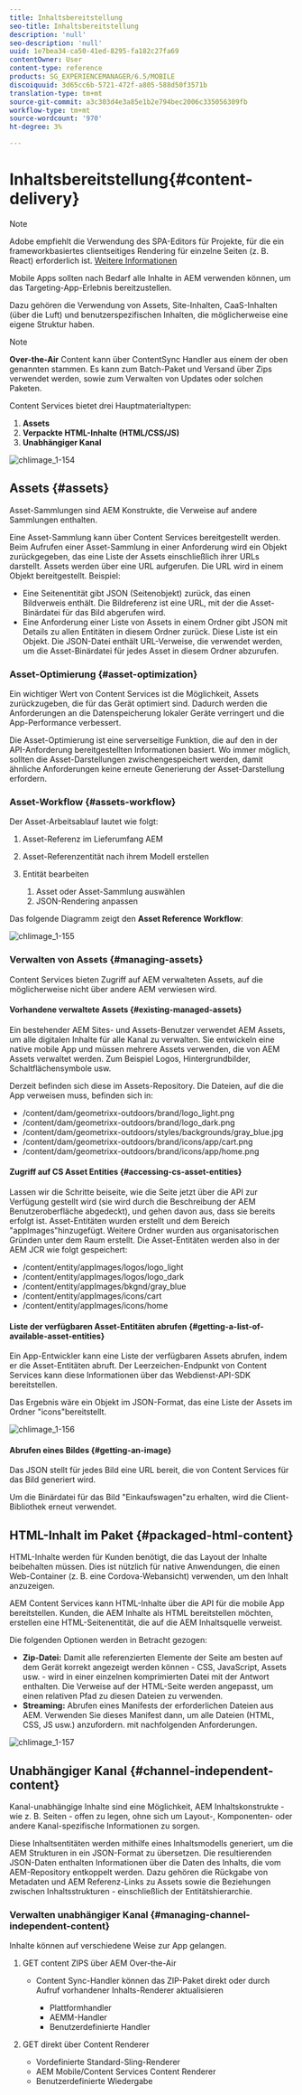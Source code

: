 ```yaml
---
title: Inhaltsbereitstellung
seo-title: Inhaltsbereitstellung
description: 'null'
seo-description: 'null'
uuid: 1e7bea34-ca50-41ed-8295-fa182c27fa69
contentOwner: User
content-type: reference
products: SG_EXPERIENCEMANAGER/6.5/MOBILE
discoiquuid: 3d65cc6b-5721-472f-a805-588d50f3571b
translation-type: tm+mt
source-git-commit: a3c303d4e3a85e1b2e794bec2006c335056309fb
workflow-type: tm+mt
source-wordcount: '970'
ht-degree: 3%

---
```



# Inhaltsbereitstellung{#content-delivery}

>[!NOTE]
>
>Adobe empfiehlt die Verwendung des SPA-Editors für Projekte, für die ein frameworkbasiertes clientseitiges Rendering für einzelne Seiten (z. B. React) erforderlich ist. [Weitere Informationen](/help/sites-developing/spa-overview.md)

Mobile Apps sollten nach Bedarf alle Inhalte in AEM verwenden können, um das Targeting-App-Erlebnis bereitzustellen.

Dazu gehören die Verwendung von Assets, Site-Inhalten, CaaS-Inhalten (über die Luft) und benutzerspezifischen Inhalten, die möglicherweise eine eigene Struktur haben.

>[!NOTE]
>
>**Over-the-Air** Content kann über ContentSync Handler aus einem der oben genannten stammen. Es kann zum Batch-Paket und Versand über Zips verwendet werden, sowie zum Verwalten von Updates oder solchen Paketen.

Content Services bietet drei Hauptmaterialtypen:

1. **Assets**
1. **Verpackte HTML-Inhalte (HTML/CSS/JS)**
1. **Unabhängiger Kanal**

![chlimage_1-154](assets/chlimage_1-154.png)

## Assets {#assets}

Asset-Sammlungen sind AEM Konstrukte, die Verweise auf andere Sammlungen enthalten.

Eine Asset-Sammlung kann über Content Services bereitgestellt werden. Beim Aufrufen einer Asset-Sammlung in einer Anforderung wird ein Objekt zurückgegeben, das eine Liste der Assets einschließlich ihrer URLs darstellt. Assets werden über eine URL aufgerufen. Die URL wird in einem Objekt bereitgestellt. Beispiel:

* Eine Seitenentität gibt JSON (Seitenobjekt) zurück, das einen Bildverweis enthält. Die Bildreferenz ist eine URL, mit der die Asset-Binärdatei für das Bild abgerufen wird.
* Eine Anforderung einer Liste von Assets in einem Ordner gibt JSON mit Details zu allen Entitäten in diesem Ordner zurück. Diese Liste ist ein Objekt. Die JSON-Datei enthält URL-Verweise, die verwendet werden, um die Asset-Binärdatei für jedes Asset in diesem Ordner abzurufen.

### Asset-Optimierung {#asset-optimization}

Ein wichtiger Wert von Content Services ist die Möglichkeit, Assets zurückzugeben, die für das Gerät optimiert sind. Dadurch werden die Anforderungen an die Datenspeicherung lokaler Geräte verringert und die App-Performance verbessert.

Die Asset-Optimierung ist eine serverseitige Funktion, die auf den in der API-Anforderung bereitgestellten Informationen basiert. Wo immer möglich, sollten die Asset-Darstellungen zwischengespeichert werden, damit ähnliche Anforderungen keine erneute Generierung der Asset-Darstellung erfordern.

### Asset-Workflow {#assets-workflow}

Der Asset-Arbeitsablauf lautet wie folgt:

1. Asset-Referenz im Lieferumfang AEM
1. Asset-Referenzentität nach ihrem Modell erstellen
1. Entität bearbeiten

   1. Asset oder Asset-Sammlung auswählen
   1. JSON-Rendering anpassen

Das folgende Diagramm zeigt den **Asset Reference Workflow**:

![chlimage_1-155](assets/chlimage_1-155.png)

### Verwalten von Assets {#managing-assets}

Content Services bieten Zugriff auf AEM verwalteten Assets, auf die möglicherweise nicht über andere AEM verwiesen wird.

#### Vorhandene verwaltete Assets {#existing-managed-assets}

Ein bestehender AEM Sites- und Assets-Benutzer verwendet AEM Assets, um alle digitalen Inhalte für alle Kanal zu verwalten. Sie entwickeln eine native mobile App und müssen mehrere Assets verwenden, die von AEM Assets verwaltet werden. Zum Beispiel Logos, Hintergrundbilder, Schaltflächensymbole usw.

Derzeit befinden sich diese im Assets-Repository. Die Dateien, auf die die App verweisen muss, befinden sich in:

* /content/dam/geometrixx-outdoors/brand/logo_light.png
* /content/dam/geometrixx-outdoors/brand/logo_dark.png
* /content/dam/geometrixx-outdoors/styles/backgrounds/gray_blue.jpg
* /content/dam/geometrixx-outdoors/brand/icons/app/cart.png
* /content/dam/geometrixx-outdoors/brand/icons/app/home.png

#### Zugriff auf CS Asset Entities {#accessing-cs-asset-entities}

Lassen wir die Schritte beiseite, wie die Seite jetzt über die API zur Verfügung gestellt wird (sie wird durch die Beschreibung der AEM Benutzeroberfläche abgedeckt), und gehen davon aus, dass sie bereits erfolgt ist. Asset-Entitäten wurden erstellt und dem Bereich &quot;appImages&quot;hinzugefügt. Weitere Ordner wurden aus organisatorischen Gründen unter dem Raum erstellt. Die Asset-Entitäten werden also in der AEM JCR wie folgt gespeichert:

* /content/entity/appImages/logos/logo_light
* /content/entity/appImages/logos/logo_dark
* /content/entity/appImages/bkgnd/gray_blue
* /content/entity/appImages/icons/cart
* /content/entity/appImages/icons/home

#### Liste der verfügbaren Asset-Entitäten abrufen {#getting-a-list-of-available-asset-entities}

Ein App-Entwickler kann eine Liste der verfügbaren Assets abrufen, indem er die Asset-Entitäten abruft. Der Leerzeichen-Endpunkt von Content Services kann diese Informationen über das Webdienst-API-SDK bereitstellen.

Das Ergebnis wäre ein Objekt im JSON-Format, das eine Liste der Assets im Ordner &quot;icons&quot;bereitstellt.

![chlimage_1-156](assets/chlimage_1-156.png)

#### Abrufen eines Bildes {#getting-an-image}

Das JSON stellt für jedes Bild eine URL bereit, die von Content Services für das Bild generiert wird.

Um die Binärdatei für das Bild &quot;Einkaufswagen&quot;zu erhalten, wird die Client-Bibliothek erneut verwendet.

## HTML-Inhalt im Paket {#packaged-html-content}

HTML-Inhalte werden für Kunden benötigt, die das Layout der Inhalte beibehalten müssen. Dies ist nützlich für native Anwendungen, die einen Web-Container (z. B. eine Cordova-Webansicht) verwenden, um den Inhalt anzuzeigen.

AEM Content Services kann HTML-Inhalte über die API für die mobile App bereitstellen. Kunden, die AEM Inhalte als HTML bereitstellen möchten, erstellen eine HTML-Seitenentität, die auf die AEM Inhaltsquelle verweist.

Die folgenden Optionen werden in Betracht gezogen:

* **Zip-Datei:** Damit alle referenzierten Elemente der Seite am besten auf dem Gerät korrekt angezeigt werden können - CSS, JavaScript, Assets usw. - wird in einer einzelnen komprimierten Datei mit der Antwort enthalten. Die Verweise auf der HTML-Seite werden angepasst, um einen relativen Pfad zu diesen Dateien zu verwenden.
* **Streaming:** Abrufen eines Manifests der erforderlichen Dateien aus AEM. Verwenden Sie dieses Manifest dann, um alle Dateien (HTML, CSS, JS usw.) anzufordern. mit nachfolgenden Anforderungen.

![chlimage_1-157](assets/chlimage_1-157.png)

## Unabhängiger Kanal {#channel-independent-content}

Kanal-unabhängige Inhalte sind eine Möglichkeit, AEM Inhaltskonstrukte - wie z. B. Seiten - offen zu legen, ohne sich um Layout-, Komponenten- oder andere Kanal-spezifische Informationen zu sorgen.

Diese Inhaltsentitäten werden mithilfe eines Inhaltsmodells generiert, um die AEM Strukturen in ein JSON-Format zu übersetzen. Die resultierenden JSON-Daten enthalten Informationen über die Daten des Inhalts, die vom AEM-Repository entkoppelt werden. Dazu gehören die Rückgabe von Metadaten und AEM Referenz-Links zu Assets sowie die Beziehungen zwischen Inhaltsstrukturen - einschließlich der Entitätshierarchie.

### Verwalten unabhängiger Kanal {#managing-channel-independent-content}

Inhalte können auf verschiedene Weise zur App gelangen.

1. GET content ZIPS über AEM Over-the-Air

   * Content Sync-Handler können das ZIP-Paket direkt oder durch Aufruf vorhandener Inhalts-Renderer aktualisieren

      * Plattformhandler
      * AEMM-Handler
      * Benutzerdefinierte Handler

1. GET direkt über Content Renderer

   * Vordefinierte Standard-Sling-Renderer
   * AEM Mobile/Content Services Content Renderer
   * Benutzerdefinierte Wiedergabe

